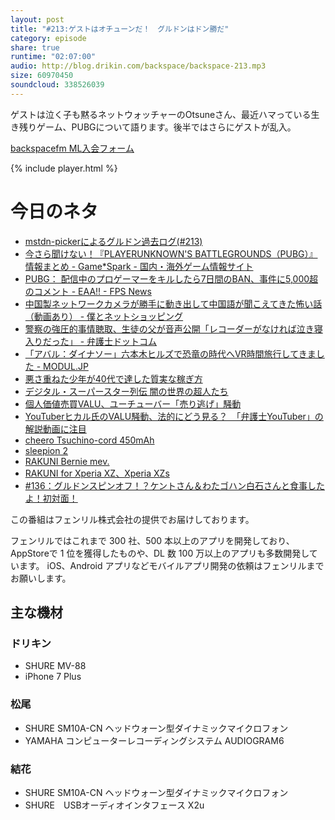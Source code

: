 ```yaml
---
layout: post
title: "#213:ゲストはオチューンだ！　グルドンはドン勝だ"
category: episode
share: true
runtime: "02:07:00"
audio: http://blog.drikin.com/backspace/backspace-213.mp3
size: 60970450
soundcloud: 338526039
---
```


ゲストは泣く子も黙るネットウォッチャーのOtsuneさん、最近ハマっている生き残りゲーム、PUBGについて語ります。後半ではさらにゲストが乱入。

[backspacefm ML入会フォーム](http://backspace.us11.list-manage.com/subscribe?u=09c933bd3997c1d16dbed156a&id=84b6529b91)

{% include player.html %}

# 今日のネタ

* [mstdn-pickerによるグルドン過去ログ(#213)](https://rbtnn.github.io/mstdn-picker/?instance=mstdn.guru&since_id=584638&max_id=585656)
* [今さら聞けない！『PLAYERUNKNOWN'S BATTLEGROUNDS（PUBG）』情報まとめ - Game*Spark - 国内・海外ゲーム情報サイト](https://www.gamespark.jp/article/2017/08/16/75214.html)
* [PUBG： 配信中のプロゲーマーをキルしたら7日間のBAN、事件に5,000超のコメント - EAA!! - FPS News](http://fpsjp.net/archives/287726)
* [中国製ネットワークカメラが勝手に動き出して中国語が聞こえてきた怖い話（動画あり） - 僕とネットショッピング](http://hardshopper.hatenablog.com/entry/networkcamera)
* [警察の強圧的事情聴取、生徒の父が音声公開「レコーダーがなければ泣き寝入りだった」 - 弁護士ドットコム](https://www.bengo4.com/c_1009/n_6503/)
* [「アバル：ダイナソー」六本木ヒルズで恐竜の時代へVR時間旅行してきました - MODUL.JP](https://modul.jp/201708101860/)
* [悪さ重ねた少年が40代で達した質実な稼ぎ方](http://toyokeizai.net/articles/-/183562)
* [デジタル・スーパースター列伝 闇の世界の超人たち](https://www.amazon.co.jp/gp/video/detail/B071GDVBMG/)
* [個人価値売買VALU、ユーチューバー「売り逃げ」騒動](http://www.nikkei.com/article/DGXLASDZ17H5P_X10C17A8000000/)
* [YouTuberヒカル氏のVALU騒動、法的にどう見る？　「弁護士YouTuber」の解説動画に注目](http://www.itmedia.co.jp/news/articles/1708/18/news073.html)
* [cheero Tsuchino-cord 450mAh](http://www.cheero.net/products/tsuchino-cord/)
* [sleepion 2](http://sleepion.com/)
* [RAKUNI Bernie mev.](http://rakuni.me/berniemev/)
* [RAKUNI for Xperia XZ、Xperia XZs](http://rakuni.me/xperia/)
* [#136：グルドンスピンオフ！？ケントさん＆わたゴハン白石さんと食事したよ！初対面！](https://www.youtube.com/watch?v=BhEpw3wivMM)

この番組はフェンリル株式会社の提供でお届けしております。

フェンリルではこれまで 300 社、500 本以上のアプリを開発しており、AppStoreで 1 位を獲得したものや、DL 数 100 万以上のアプリも多数開発しています。
iOS、Android アプリなどモバイルアプリ開発の依頼はフェンリルまでお願いします。

## 主な機材

### ドリキン

* SHURE MV-88
* iPhone 7 Plus

### 松尾

* SHURE  SM10A-CN ヘッドウォーン型ダイナミックマイクロフォン
* YAMAHA コンピューターレコーディングシステム AUDIOGRAM6

### 結花

* SHURE  SM10A-CN ヘッドウォーン型ダイナミックマイクロフォン
* SHURE　USBオーディオインタフェース X2u
